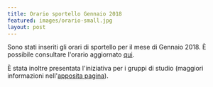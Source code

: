 ```yaml
---
title: Orario sportello Gennaio 2018
featured: images/orario-small.jpg
layout: post
---
```


Sono stati inseriti gli orari di sportello per il mese di Gennaio 2018.
È possibile consultare l'orario aggiornato <a href="/orari.html">qui</a>.

È stata inoltre presentata l'iniziativa per i gruppi di studio (maggiori informazioni nell'<a href="/gruppi.html">apposita pagina</a>).
